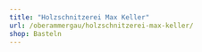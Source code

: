 ```yaml
---
title: "Holzschnitzerei Max Keller"
url: /oberammergau/holzschnitzerei-max-keller/
shop: Basteln
---
```

